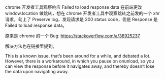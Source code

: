 chrome 开发者工具观察响应 Failed to load response data
在前端更改 window.location 做跳转，想在 chrome 开发者工具中观察跳转之前发的一个 xhr 请求，勾上了 Preserve log，发现请求是 200 status code，但是 Response 是 Failed to load response data。

原来是 chrome 的一个 Bug: https://stackoverflow.com/a/38925237

解决方法也在链接里提到，

This is a known issue, that’s been around for a while, and debated a lot. However, there is a workaround, in which you pause on onunload, so you can view the response before it navigates away, and thereby doesn’t lose the data upon navigating away.

